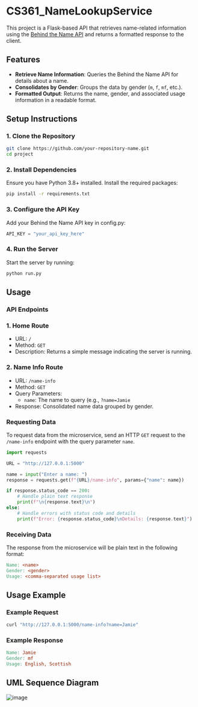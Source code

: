 # CS361_NameLookupService

This project is a Flask-based API that retrieves name-related information using the [Behind the Name API](https://www.behindthename.com/api/) and returns a formatted response to the client.

## Features

- **Retrieve Name Information**: Queries the Behind the Name API for details about a name.
- **Consolidates by Gender**: Groups the data by gender (`m`, `f`, `mf`, etc.).
- **Formatted Output**: Returns the name, gender, and associated usage information in a readable format.

## Setup Instructions

### 1. Clone the Repository
```bash
git clone https://github.com/your-repository-name.git
cd project
```
### 2. Install Dependencies
Ensure you have Python 3.8+ installed. Install the required packages:
```bash
pip install -r requirements.txt
```
### 3. Configure the API Key
Add your Behind the Name API key in config.py:
```python
API_KEY = "your_api_key_here"
```
### 4. Run the Server
Start the server by running:
```bash
python run.py

```
## Usage

### API Endpoints
### 1. Home Route
- URL: `/`
- Method: `GET`
- Description: Returns a simple message indicating the server is running. 
### 2. Name Info Route
- URL:  `/name-info`
- Method: `GET`
- Query Parameters:
  - `name`: The name to query (e.g., `?name=Jamie`
- Response: Consolidated name data grouped by gender.
### Requesting Data
To request data from the microservice, send an HTTP `GET` request to the `/name-info` endpoint with the query parameter `name`.
```python
import requests

URL = "http://127.0.0.1:5000"

name = input("Enter a name: ")
response = requests.get(f"{URL}/name-info", params={"name": name})

if response.status_code == 200:
    # Handle plain text response
    print(f"\n{response.text}\n")
else:
    # Handle errors with status code and details
    print(f"Error: {response.status_code}\nDetails: {response.text}")
```
### Receiving Data
The response from the microservice will be plain text in the following format:
```makefile
Name: <name>
Gender: <gender>
Usage: <comma-separated usage list>
```

## Usage Example

### Example Request
```bash
curl "http://127.0.0.1:5000/name-info?name=Jamie"
```
### Example Response
```makefile
Name: Jamie
Gender: mf
Usage: English, Scottish
```

## UML Sequence Diagram
![image](https://github.com/user-attachments/assets/03291ec0-75c9-4274-8bc8-ddb5ada12dab)
